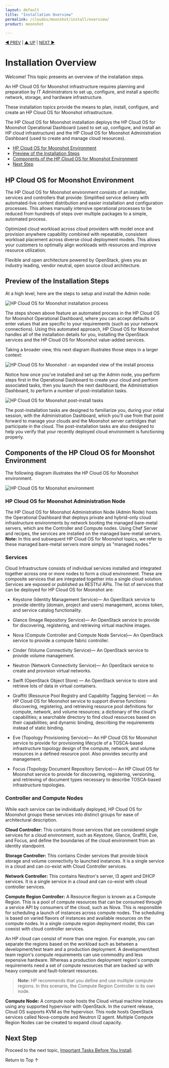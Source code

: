 ```yaml
---
layout: default
title: "Installation Overview"
permalink: /cloudos/moonshot/install/overview/
product: moonshot

---
```



<script>

function PageRefresh {
onLoad="window.refresh"
}

PageRefresh();

</script>


<p style="font-size: small;"> <a href="/cloudos/moonshot/install/">&#9664; PREV</a> | <a href="/cloudos/moonshot/install/">&#9650; UP</a> | <a href="/cloudos/moonshot/install/before-you-install/">NEXT &#9654;</a> </p>

# Installation Overview

Welcome! This topic presents an overview of the installation steps.  

An HP Cloud OS for Moonshot infrastructure requires planning and preparation by IT Administrators to set up,
configure, and install a specific network, storage, and hardware infrastructure. 

These installation topics provide the means to plan, install, configure, and create an HP Cloud OS for Moonshot infrastructure.

The HP Cloud OS for Moonshot installation deploys the HP Cloud OS for Moonshot Operational Dashboard (used to set up,
configure, and install an HP cloud infrastructure) and the HP Cloud OS for Moonshot Administration Dashboard
(used to create and manage cloud resources).

* [HP Cloud OS for Moonshot Environment](#hp-cloud-os-for-moonshot-environment)
* [Preview of the Installation Steps](#preview-of-the-installation-steps)
* [Components of the HP Cloud OS for Moonshot Environment](#components-of-the-hp-cloud-os-for-moonshot-environment)
* [Next Step](#next-step)

## HP Cloud OS for Moonshot Environment

The HP Cloud OS for Moonshot environment consists of an installer, services and controllers that provide:
Simplified service delivery with automated-live content distribution and easier installation and
configuration processes. This allows manually intensive operational processes to be reduced from
hundreds of steps over multiple packages to a simple, automated process.

Optimized cloud workload across cloud providers with model once and provision anywhere
capability combined with repeatable, consistent workload placement across diverse cloud
deployment models. This allows your customers to optimally align workloads with resources and
improve resource utilization.

Flexible and open architecture powered by OpenStack, gives you an industry leading, vendor
neutral, open source cloud architecture.

## Preview of the Installation Steps

At a high level, here are the steps to setup and install the Admin node:

<img src="media/cloudos-moonshot-install-process.png" title="HP Cloud OS for Moonshot installation process" /> 

The steps shown above feature an automated process in the HP Cloud OS for Moonshot Operational Dashboard, where you can accept defaults or enter values that are specific to your requirements (such as your network connections). Using 
this automated approach, HP Cloud OS for Moonshot handles all of the installation details for you, installing the OpenStack services and the HP Cloud OS for Moonshot value-added services.

Taking a broader view, this next diagram illustrates those steps in a larger context:

<img src="media/cloudos-moonshot-install-process-expanded.png" title="HP Cloud OS for Moonshot - an expanded view of the install process" /> 

Notice how once you've installed and set up the Admin node, you perform steps first in the Operational Dashboard to create your cloud and perform associated tasks, then you launch the next dashboard, the Administration Dashboard, to perform 
a number of post-installation tasks. 

<img src="media/cloudos-moonshot-post-install-tasks.png" title="HP Cloud OS for Moonshot post-install tasks" /> 

The post-installation tasks are designed to familiarize you, during your initial session, with the Administration Dashboard, which you'll use from that point forward to manage your clouds and the Moonshot server cartridges that 
participate in the cloud.  The post-installation tasks are also designed to help you verify that your recently deployed cloud environment is functioning properly.

## Components of the HP Cloud OS for Moonshot Environment

The following diagram illustrates the HP Cloud OS for Moonshot environment.

<img src="media/cloudos-environment.png" title="HP Cloud OS for Moonshot environment" /> 

### HP Cloud OS for Moonshot Administration Node

The HP Cloud OS for Moonshot Administration Node (Admin Node) hosts the Operational Dashboard that deploys
private and hybrid-only cloud infrastructure environments by network booting the managed bare-metal
servers, which are the Controller and Compute nodes. Using Chef Server and recipes,
the services are installed on the managed bare-metal servers. **Note:** In this and subsequent HP Cloud OS for Moonshot topics, 
we refer to these managed bare-metal servers more simply as "managed nodes."

### Services

Cloud Infrastructure consists of individual services installed and integrated together across one or
more nodes to form a cloud environment. These are composite services that are integrated
together into a single cloud solution. Services are exposed or published as RESTful APIs.
The list of services that can be deployed for HP Cloud OS for Moonshot are:

* Keystone (Identity Management Service)&mdash; An OpenStack service to provide identity (domain,
project and users) management, access token, and service catalog functionality.

* Glance (Image Repository Service)&mdash; An OpenStack service to provide for discovering,
registering, and retrieving virtual machine images.

* Nova (Compute Controller and Compute Node Service)&mdash; An OpenStack service to provide a
compute fabric controller.

* Cinder (Volume Connectivity Service)&mdash; An OpenStack service to provide volume management.

* Neutron (Network Connectivity Service)&mdash; An OpenStack service to create and provision virtual networks.

* Swift (OpenStack Object Store) &mdash; An OpenStack service to store and retrieve lots of data in virtual containers.  

* Graffiti (Resource Pool Registry and Capability Tagging Service) &mdash; An HP Cloud OS for Moonshot service to support
diverse functions: discovering, registering, and retrieving resource pool definitions for compute, network, and volume resources; 
a dictionary of the cloud's capabilities; a searchable directory to find cloud resources based on their capabilities; and 
dynamic binding, describing the requirements instead of static binding.  

* Eve (Topology Provisioning Service)&mdash; An HP Cloud OS for Moonshot service to provide for provisioning lifecycle
of a TOSCA-based infrastructure topology design of the compute, network, and volume resources
in a defined resource pool. Also provides security and management.

* Focus (Topology Document Repository Service)&mdash; An HP Cloud OS for Moonshot service to provide for
discovering, registering, versioning, and retrieving of document types necessary to describe
TOSCA-based infrastructure topologies.

### Controller and Compute Nodes

While each service can be individually deployed, HP Cloud OS for Moonshot groups these services into distinct
groups for ease of architectural description.

**Cloud Controller:** This contains those services that are considered single services for a cloud
environment, such as Keystone, Glance, Graffiti, Eve, and Focus, and define the boundaries of the
cloud environment from an identity standpoint.

**Storage Controller:** This contains Cinder services that provide block storage and volume
connectivity to launched instances. It is a single service in a cloud and can co-exist with Cloud
Controller services.

**Network Controller:** This contains Neutron's server, l3 agent and DHCP services. It is a single
service in a cloud and can co-exist with cloud controller services.

**Compute Region Controller:** A Resource Region is known as a Compute Region. This is a pool
of compute resources that can be consumed through a service API by consumers of the cloud,
such as Nova. This is responsible for scheduling a launch of instances across compute nodes. The
scheduling is based on varied flavors of instances and available resources on the compute nodes.
In a single compute region deployment model, this can coexist with cloud controller services.

An HP cloud can consist of more than one region. For example, you can separate the regions based
on the workload such as between a development/test team and a production deployment. A
development/test team region's compute requirements can use commodity and less expensive
hardware. Whereas a production deployment region's compute requirements need a set of compute
resources that are backed up with heavy compute and fault-tolerant resources.

> **Note:** HP recommends that you define and use multiple compute regions. In this scenario, the Compute Region Controller is its own node.

**Compute Node:** A compute node hosts the Cloud virtual machine instances using any supported hypervisor with OpenStack. In the current release, Cloud OS supports KVM as the hypervisor.
This node hosts OpenStack services called Nova-compute and Neutron l2 agent. Multiple Compute Region Nodes can be created to expand cloud capacity. 

## Next Step

Proceed to the next topic, [Important Tasks Before You Install](/cloudos/moonshot/install/before-you-install/). 

<a href="#top" style="padding:14px 0px 14px 0px; text-decoration: none;"> Return to Top &#8593; </a>


